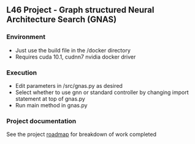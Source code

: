 ## L46 Project - Graph structured Neural Architecture Search (GNAS)

### Environment

* Just use the build file in the /docker directory
* Requires cuda 10.1, cudnn7 nvidia docker driver

### Execution

* Edit parameters in /src/gnas.py as desired
* Select whether to use gnn or standard controller by changing import statement at top of gnas.py
* Run main method in gnas.py

### Project documentation

See the project [roadmap](https://amf85.atlassian.net/jira/software/c/projects/L46/boards/6/roadmap) for breakdown of work completed


